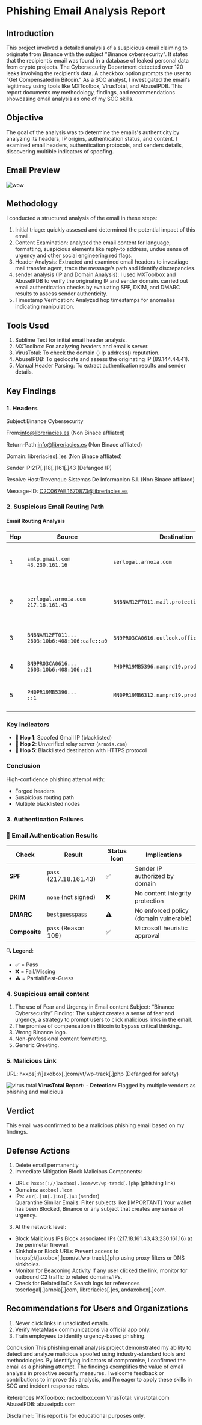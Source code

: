 # Phishing Email Analysis Report

## Introduction <a id="introduction"></a>
This project involved a detailed analysis of a suspicious email claiming to originate from Binance with the subject "Binance cybersecurity". It states that the recipient’s email was found in a database of leaked personal data from crypto projects.  The Cybersecurity Department detected over 120 leaks involving the recipient’s data. A checkbox option prompts the user to "Get Compensated in Bitcoin." As a SOC analyst, I investigated the email's legitimacy using tools like MXToolbox, VirusTotal, and AbuseIPDB. This report documents my methodology, findings, and recommendations showcasing email analysis as one of my SOC skills.

## Objective <a id="objective"></a> 
The goal of the analysis was to determine the emails's authenticity by analyzing its headers, IP origins, authentication status, and content. I examined email headers, authentication protocols, and senders details, discovering multible indicators of spoofing.

## Email Preview <a id="email preview"></a>
 ![wow](https://github.com/user-attachments/assets/c0d87fcd-9770-470c-94c4-4b3f8d05df72)

## Methodology <a id="methodology"></a> 
I conducted a structured analysis of the email in these steps: 
1. Initial triage: quickly assesed and determined the potential impact of this email.
2. Content Examination: analyzed the email content for language, formatting, suspicious elements like reply-to address, undue sense of urgency and other social engineering red flags.
3.  Header Analysis: Extracted and examined email headers to investiage mail transfer agent, trace the message’s path and identify discrepancies. 
4.  sender analysis (IP and Domain Analysis): I used MXToolbox and AbuseIPDB to verify the originating IP and sender domain. carried out email authentication checks by evaluating SPF, DKIM, and DMARC results to assess sender authenticity.
5. Timestamp Verification: Analyzed hop timestamps for anomalies indicating manipulation.

## Tools Used <a id="tools used"></a>
1. Sublime Text for initial email header analysis.
2. MXToolbox: For analyzing headers and email’s server.
3. VirusTotal: To check the domain () Ip address() reputation.
4. AbuseIPDB: To geolocate and assess the originating IP (89.144.44.41).
5. Manual Header Parsing: To extract authentication results and sender details.

## Key Findings <a id="key findings"></a>

### 1. Headers
Subject:Binance Cybersecurity

From:info@libreriacies.es (Non Binace affliated)

Return-Path:info@libreriacies.es (Non Binace affliated)

Domain: libreriacies[.]es (Non Binace affliated)

Sender IP:217[.]18[.]161[.]43 (Defanged IP)

Resolve Host:Trevenque Sistemas De Informacion S.l. (Non Binace affliated)

Message-ID:	<C2C067AE.1670873@libreriacies.es>

### 2. Suspicious Email Routing Path
#### Email Routing Analysis
| Hop | Source | Destination | Status | Notes |
|-----|--------|-------------|--------|-------|
| 1 | `smtp.gmail.com`<br>`43.230.161.16` | `serlogal.arnoia.com` | ❌ Blacklisted | **Spoofed Gmail IP** - Not a valid Google server |
| 2 | `serlogal.arnoia.com`<br>`217.18.161.43` | `BN8NAM12FT011.mail.protection.outlook.com` | ✅ Clean | 6s delay - Suspicious relay before Microsoft |
| 3 | `BN8NAM12FT011...`<br>`2603:10b6:408:106:cafe::a0` | `BN9PR03CA0616.outlook.office365.com` | ✅ Clean | Normal Microsoft internal transfer |
| 4 | `BN9PR03CA0616...`<br>`2603:10b6:408:106::21` | `PH0PR19MB5396.namprd19.prod.outlook.com` | ✅ Clean | Standard Microsoft routing |
| 5 | `PH0PR19MB5396...`<br>`::1` | `MN0PR19MB6312.namprd19.prod.outlook.com` | ❌ Blacklisted | **HTTPS anomaly** - Loopback IP abuse |

### Key Indicators
- 🚩 **Hop 1**: Spoofed Gmail IP (blacklisted)
- 🚩 **Hop 2**: Unverified relay server (`arnoia.com`)
- 🚩 **Hop 5**: Blacklisted destination with HTTPS protocol

### Conclusion
High-confidence phishing attempt with:
- Forged headers
- Suspicious routing path
- Multiple blacklisted nodes	

### 3. Authentication Failures

### 📧 Email Authentication Results

| Check         | Result               | Status Icon | Implications                              |
|--------------|----------------------|-------------|-------------------------------------------|
| **SPF**      | `pass` (217.18.161.43) | ✅          | Sender IP authorized by domain            |
| **DKIM**     | `none` (not signed)  | ❌          | No content integrity protection           |
| **DMARC**    | `bestguesspass`      | ⚠️          | No enforced policy (domain vulnerable)    |
| **Composite**| `pass` (Reason 109)  | ✅          | Microsoft heuristic approval              |

🔍 **Legend**:
- ✅ = Pass
- ❌ = Fail/Missing
- ⚠️ = Partial/Best-Guess

### 4. Suspicious email content
1. The use of Fear and Urgency in Email content
Subject: “Binance Cybersecurity”
Finding: The subject creates a sense of fear and urgency, a strategy to prompt users to click malicious links in the email.
2. The promise of compensation in Bitcoin to bypass critical thinking..
3. Wrong Binance logo.
4. Non-professional content formatting.
5. Generic Greeting.

### 5. Malicious Link

URL: hxxps[://]axobox[.]com/vt/wp-track[.]php (Defanged for safety)

![virus total](https://github.com/user-attachments/assets/8b7e1f4c-3c68-4e15-b941-5976c924724c)
**VirusTotal Report:** - **Detection:** Flagged by multiple vendors as phishing and malicious

## Verdict <a id="verdict"></a> 
This email was confirmed to be a malicious phishing email based on my findings.


## Defense Actions <a id="defense actions"></a>
1. Delete email permanently
2. Immediate Mitigation
Block Malicious Components:
- URLs: `hxxps[://]axobox[.]com/vt/wp-track[.]php`  (phishing link)  
- Domains: `axobox[.]com`  
- IPs: `217[.]18[.]161[.]43` (sender)  
Quarantine Similar Emails: Filter subjects like [IMPORTANT] Your wallet has been Blocked, Binance or any subject that creates any sense of urgency.

3. At the network level:
- Block Malicious IPs	Block associated IPs (217.18.161.43,43.230.161.16) at the perimeter firewall.
- Sinkhole or Block URLs	Prevent access to hxxps[://]axobox[.]com/vt/wp-track[.]php using proxy filters or DNS sinkholes.
- Monitor for Beaconing Activity	If any user clicked the link, monitor for outbound C2 traffic to related domains/IPs.
- Check for Related IoCs	Search logs for references toserlogal[.]arnoia[.]com, libreriacies[.]es, andaxobox[.]com.

## Recommendations for Users and Organizations <a id="recommendations for users"></a>
1. Never click links in unsolicited emails.
2. Verify MetaMask communications via official app only.
3. Train employees to identify urgency-based phishing.


Conclusion
This phishing email analysis project demonstrated my ability to detect and analyze malicious spoofed using industry-standard tools and methodologies. By identifying  indicators of compromise, I confirmed the email as a phishing attempt. The findings exemplifies the value of  email analysis in proactive security measures. I welcome feedback or contributions to improve this analysis, and I’m eager to apply these skills in SOC and  incident response roles.

References
MXToolbox: mxtoolbox.com
VirusTotal: virustotal.com
AbuseIPDB: abuseipdb.com

Disclaimer: This report is for educational purposes only.

